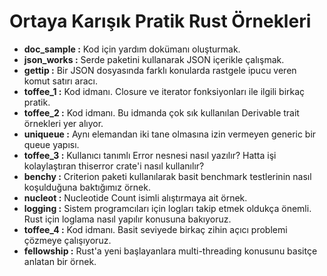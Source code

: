 # Ortaya Karışık Pratik Rust Örnekleri

- __doc_sample   :__ Kod için yardım dokümanı oluşturmak.
- __json_works   :__ Serde paketini kullanarak JSON içerikle çalışmak.
- __gettip       :__ Bir JSON dosyasında farklı konularda rastgele ipucu veren komut satırı aracı.
- __toffee_1     :__ Kod idmanı. Closure ve iterator fonksiyonları ile ilgili birkaç pratik.
- __toffee_2     :__ Kod idmanı. Bu idmanda çok sık kullanılan Derivable trait örnekleri yer alıyor.
- __uniqueue     :__ Aynı elemandan iki tane olmasına izin vermeyen generic bir queue yapısı.
- __toffee_3     :__ Kullanıcı tanımlı Error nesnesi nasıl yazılır? Hatta işi kolaylaştıran thiserror crate'i nasıl kullanılır?
- __benchy       :__ Criterion paketi kullanılarak basit benchmark testlerinin nasıl koşulduğuna baktığımız örnek.
- __nucleot      :__ Nucleotide Count isimli alıştırmaya ait örnek.
- __logging      :__ Sistem programcıları için logları takip etmek oldukça önemli. Rust için loglama nasıl yapılır konusuna bakıyoruz.
- __toffee_4     :__ Kod idmanı. Basit seviyede birkaç zihin açıcı problemi çözmeye çalışıyoruz.
- __fellowship   :__ Rust'a yeni başlayanlara multi-threading konusunu basitçe anlatan bir örnek.